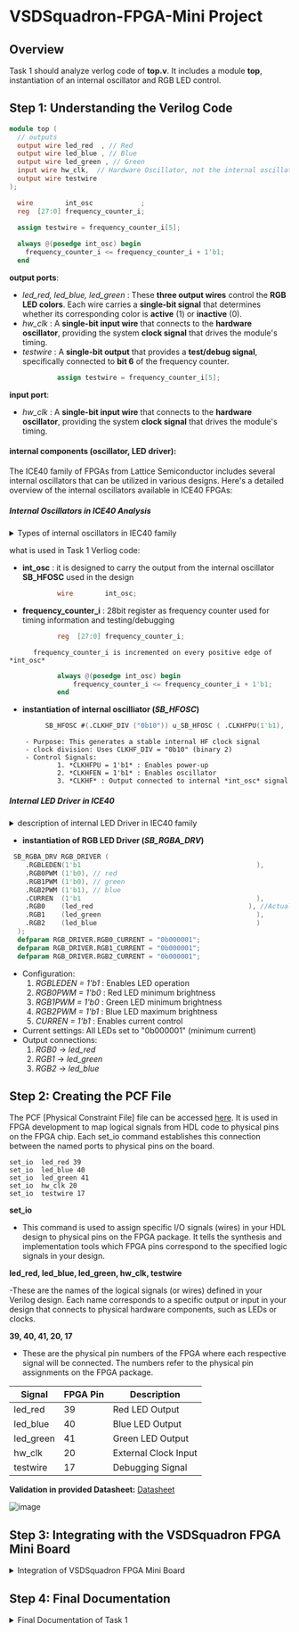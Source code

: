 
# VSDSquadron-FPGA-Mini Project

## Overview
Task 1 should analyze verlog code of **top.v**. It includes a module **top**, instantiation of an internal oscillator and RGB LED control.

## Step 1: Understanding the Verilog Code
```verilog
module top (
  // outputs
  output wire led_red  , // Red
  output wire led_blue , // Blue
  output wire led_green , // Green
  input wire hw_clk,  // Hardware Oscillator, not the internal oscillator
  output wire testwire
);

  wire        int_osc            ;
  reg  [27:0] frequency_counter_i;

  assign testwire = frequency_counter_i[5];
 
  always @(posedge int_osc) begin
    frequency_counter_i <= frequency_counter_i + 1'b1;
  end
```

**output ports**:
- *led_red, led_blue, led_green* : These **three output wires** control the **RGB LED colors**. 
      Each wire carries a **single-bit signal** that determines whether its corresponding color is **active** (1) or **inactive** (0).
- *hw_clk* : A **single-bit input wire** that connects to the **hardware oscillator**, 
      providing the system **clock signal** that drives the module's timing.
- *testwire* : A **single-bit output** that provides a **test/debug signal**, specifically connected to **bit 6** of the frequency counter.    
```verilog
            assign testwire = frequency_counter_i[5];
```
**input port**:
- *hw_clk* : A **single-bit input wire** that connects to the **hardware oscillator**, 
      providing the system **clock signal** that drives the module's timing.
  
#### **internal components (oscillator, LED driver)**:
The ICE40 family of FPGAs from Lattice Semiconductor includes several internal oscillators that can be utilized in various designs. Here's a detailed overview of the internal oscillators available in ICE40 FPGAs:

##### Internal Oscillators in ICE40 Analysis
<details>
  <summary> Types of internal oscillators in IEC40 family</summary>
##### Overview
The ICE40 FPGA family includes dedicated high-frequency oscillators (HFOs) that allow for the generation of internal clock signals that can be used to drive various components within the FPGA. These internal oscillators provide a convenient and resource-efficient way to create clock signals without the need for external components.

##### Key Features

##### High-Frequency Oscillator (HFO)
- **Functionality**: The internal oscillators generate clock signals that support synchronous operations throughout various modules within the FPGA. They are particularly useful for low-power or compact designs when minimal external components are desired.

### Number of Internal Oscillators
- **Dual HFOs**: The ICE40 FPGA typically features **two** independent high-frequency oscillators. This allows for flexible clock generation, accommodating various design requirements.

#### Parameterization
- **Configuration Options**: Each oscillator can be configured with parameters that determine its frequency and behavior. Users can choose the division factor for the output frequency according to application requirements.

##### High-Frequency (HF) Oscillator Parameters
The HF oscillator in the ICE40 FPGA has the following key parameters:

1. **CLKHF_DIV**:
   - **Description**: Determines the division factor for the output clock frequency.
   - **Options**:
     - `0b00`: Output frequency equals the internal clock frequency (no division).
     - `0b01`: Output frequency equals the internal clock frequency divided by 2.
     - `0b10`: Output frequency equals the internal clock frequency divided by 4.
     - `0b11`: Output frequency equals the internal clock frequency divided by 8.

2. **CLKHFPU**:
   - **Description**: Clock High Frequency Power-Up. This parameter enables the power-up of the internal oscillator at startup.
   - **Options**: 
     - `1'b0`: Oscillator is not powered up.
     - `1'b1`: Oscillator is powered up.

3. **CLKHFEN**:
   - **Description**: Clock High Frequency Enable. This parameter enables the oscillator after power-up.
   - **Options**:
     - `1'b0`: Oscillator is disabled.
     - `1'b1`: Oscillator is enabled to generate clock signals.

4. **CLKHF**:
   - **Description**: The output clock signal generated by the oscillator.
   - **Type**: This is a wire that connects to other components in the design.

##### Low-Frequency (LF) Oscillator Parameters
The LF oscillator in ICE40 FPGAs typically has simpler and fewer parameters, focusing on low-speed applications:

1. **CLKLF_DIV**:
   - **Description**: Determines the division factor for the output clock frequency, similar to HF but aimed at lower frequencies.
   - **Options**:
     - `0b00`: Output frequency equals the internal clock frequency (no division).
     - `0b01`: Output frequency equals the internal clock frequency divided by 2.
     - `0b10`: Output frequency equals the internal clock frequency divided by 4.
     - `0b11`: Output frequency equals the internal clock frequency divided by 8.

2. **CLKLFPU**:
   - **Description**: Clock Low Frequency Power-Up. This parameter determines if the LF oscillator powers up at startup.
   - **Options**:
     - `1'b0`: Oscillator is not powered up.
     - `1'b1`: Oscillator is powered up.

3. **CLKLFEN**:
   - **Description**: Clock Low Frequency Enable. This parameter allows enabling of the oscillator after powering up.
   - **Options**:
     - `1'b0`: Oscillator is disabled.
     - `1'b1`: Oscillator is enabled to produce clock signals.

4. **CLKLF**:
   - **Description**: The output clock signal generated by the LF oscillator.
   - **Type**: This is a wire that connects to other parts of the design.

</details>

what is used in Task 1 Verliog code:

- **int_osc** : it is designed to carry the output from the internal oscillator **SB_HFOSC** used in the design
```verilog
            wire        int_osc;
```
- **frequency_counter_i** : 28bit register as frequency counter used for timing information and testing/debugging
```verilog
            reg  [27:0] frequency_counter_i;
```
          frequency_counter_i is incremented on every positive edge of *int_osc*
```verilog
            always @(posedge int_osc) begin
                frequency_counter_i <= frequency_counter_i + 1'b1;
            end
```
- **instantiation of internal oscilliator (*SB_HFOSC*)**
```verilog
         SB_HFOSC #(.CLKHF_DIV ("0b10")) u_SB_HFOSC ( .CLKHFPU(1'b1), .CLKHFEN(1'b1), .CLKHF(int_osc));
```
        - Purpose: This generates a stable internal HF clock signal
        - clock division: Uses CLKHF_DIV = "0b10" (binary 2)
        - Control Signals:
                1. *CLKHFPU = 1'b1* : Enables power-up
                2. *CLKHFEN = 1'b1* : Enables oscillator
                3. *CLKHF* : Output connected to internal *int_osc* signal

##### Internal LED Driver in ICE40
<details>
<summary> description of internal LED Driver in IEC40 family</summary>
In the ICE40 FPGA family from Lattice Semiconductor, there is an internal RGB LED driver that can be used to control RGB LEDs directly from the FPGA fabric. This allows you to easily interface with RGB LEDs without requiring external components. Here are some details about the internal LED driver:

###### Internal RGB LED Driver
Module Name: SB_RGBA_DRV

This module is used to drive RGB LEDs, which generally support Red, Green, and Blue color channels.
Key Features:

The driver allows for the control of multiple LED components simultaneously, facilitating RGB color mixing.
It supports pulse-width modulation (PWM) to control the brightness of each channel by varying the duty cycle.
Inputs and Outputs:

###### Inputs:
RGBLEDEN: Enables the LED driver. Setting this to high allows the RGB LEDs to be driven.
RGB0PWM, RGB1PWM, RGB2PWM: These signals control the brightness levels of the Red, Green, and Blue components, respectively. They are usually set to represent PWM values.
CURREN: This signal is used to enable the current drivers for the respective RGB channels.
####### Outputs:
RGB0, RGB1, RGB2: These are the output signals connected to the actual RGB LED cathodes (or anodes, depending on the LED configuration).
###### Configuration
Brightness Control: The PWM signals typically would be generated by counters or other logic in your design to control how bright each color is displayed on the RGB LED.
Current Settings: The RGB driver allows you to set the driving current for each channel using defparam statements to match the LED specifications for optimal brightness.
###### Documentation Reference
To get more in-depth information regarding the RGB LED driver:

ICE40 Family Data Sheet: Look for details about the RGB driver and its functionality.
ICE40 UltraPlus FPGA User Guide: It includes examples and additional details about using the internal LED driver.
###### Summary
The ICE40 FPGA family includes an internal RGB LED driver (SB_RGBA_DRV) that simplifies controlling RGB LEDs directly from the FPGA, allowing for flexible control over color and brightness. This is particularly useful for user interfaces and visual signaling in various applications. 
</details>

- **instantiation of RGB LED Driver (*SB_RGBA_DRV*)**
```verilog
 SB_RGBA_DRV RGB_DRIVER (
    .RGBLEDEN(1'b1                                            ),
    .RGB0PWM (1'b0), // red
    .RGB1PWM (1'b0), // green
    .RGB2PWM (1'b1), // blue
    .CURREN  (1'b1                                            ),
    .RGB0    (led_red                                       ), //Actual Hardware connection
    .RGB1    (led_green                                       ),
    .RGB2    (led_blue                                        )
  );
  defparam RGB_DRIVER.RGB0_CURRENT = "0b000001";
  defparam RGB_DRIVER.RGB1_CURRENT = "0b000001";
  defparam RGB_DRIVER.RGB2_CURRENT = "0b000001";
```

- Configuration:
    1. *RGBLEDEN = 1'b1* : Enables LED operation
    2. *RGB0PWM = 1'b0* : Red LED minimum brightness
    3. *RGB1PWM = 1'b0* : Green LED minimum brightness
    4. *RGB2PWM = 1'b1* : Blue LED maximum brightness
    5. *CURREN = 1'b1* : Enables current control
- Current settings: All LEDs set to "0b000001" (minimum current)
- Output connections:
    1. *RGB0* → *led_red*
    2. *RGB1* → *led_green*
    3. *RGB2* → *led_blue*
  
## Step 2: Creating the PCF File

The PCF [Physical Constraint File] file can be accessed [here](https://github.com/mimo3000n/VSDSquadron-FPGA-Mini/blob/a8364ed4a33e27c54fb73841acb0c101f5b01b22/Task%201/VSDSquadronFM.pcf). It is used in FPGA development to map logical signals from HDL code to physical pins on the FPGA chip. Each set_io command establishes this connection between the named ports to physical pins on the board.
```pcf
set_io  led_red	39
set_io  led_blue 40
set_io  led_green 41
set_io  hw_clk 20
set_io  testwire 17
````

**set_io**

- This command is used to assign specific I/O signals (wires) in your HDL design to physical pins on the FPGA package. It tells the synthesis and implementation tools which FPGA pins correspond to the specified logic signals in your design.

**led_red, led_blue, led_green, hw_clk, testwire**

-These are the names of the logical signals (or wires) defined in your Verilog design. Each name corresponds to a specific output or input in your design that connects to physical hardware components, such as LEDs or clocks.


**39, 40, 41, 20, 17**
- These are the physical pin numbers of the FPGA where each respective signal will be connected. The numbers refer to the physical pin assignments on the FPGA package.

| Signal    | FPGA Pin | Description          |
|-----------|---------|----------------------|
| led_red   | 39      | Red LED Output       |
| led_blue  | 40      | Blue LED Output      |
| led_green | 41      | Green LED Output     |
| hw_clk    | 20      | External Clock Input |
| testwire  | 17      | Debugging Signal     |

**Validation in provided Datasheet:** [Datasheet](https://github.com/mimo3000n/VSDSquadron-FPGA-Mini/blob/829abdf43e5d6107ee70a793af6b33382ff3fe6f/Task%201/VSDSquadronFMDatasheet.pdf)

![image](https://github.com/user-attachments/assets/500904cf-1382-41f5-8f65-6af7b3918028)


## Step 3: Integrating with the VSDSquadron FPGA Mini Board
<details>
<summary>Integration of VSDSquadron FPGA Mini Board</summary>
  
  1. Review the VSDSquadron FPGA Mini board datasheet to understand its features and pinout.

  2. Use the datasheet to correlate the physical board connections with the PCF file and Verilog code.
  
  3. Connect the board to the computer as described in the datasheet (e.g., using USB-C and ensuring FTDI connection).
     Connect board to PC via USB-C cable and check in VirtalBox device manager that an additional COM-Port appears.


     ![image](https://github.com/user-attachments/assets/23dc8baf-7db0-47fb-aeb1-8791eb5568de)

        check USB device in linux with "lsusb" command:
    
  ![image](https://github.com/user-attachments/assets/3577bc85-7fd4-486f-9505-b3f3a13fd01e)
    
        result: port is succesful connected and visible das device!!

    
  5. Follow the provided Makefile (https://github.com/thesourcerer8/VSDSquadron_FM/blob/main/led_blue/Makefile) for building and flashing the Verilog code:
   - Run 'make clean' to clear any previous builds

![image](https://github.com/user-attachments/assets/6a0c1c95-60c7-44d6-b0c7-b98786f48033)

   - Run 'make build' to compile the design

![image](https://github.com/user-attachments/assets/a19dd6aa-fbf1-4199-ac69-221310b74894)

   - Run 'sudo make flash' to program the FPGA boad

![image](https://github.com/user-attachments/assets/90125338-bc5f-45d9-8c5e-f0b93d40fb8f)

  5. Observe the behavior of the RGB LED on the board to confirm successful programming.


[Video](https://github.com/user-attachments/assets/70aef1b5-7dcf-4e44-afc2-a9b0c703b7b2)




</details>

## Step 4: Final Documentation
<details>
<summary>Final Documentation of Task 1</summary>
    
### Summary of the Verilog code functionality
This [Verilog module](https://github.com/mimo3000n/VSDSquadron-FPGA-Mini/blob/647558cc2cb85a29e7f49e0d7019a559c4cdb210/Task%201/top.v) controls an RGB LED with an internal high-frequency oscillator (SB_HFOSC) and a 28-bit frequency counter. The counter's bit 6 is routed to a testwire for monitoring. The RGB LED driver (SB_RGBA_DRV) provides current-controlled PWM outputs with a fixed configuration: blue at maximum brightness, red and green at minimum. It ensures stable LED operation with minimal external dependencies, making it ideal for embedded systems education.

### Challenges Faced and Solutions Implemented

- Found it hard to understand the Verilog code originally - using google & ChatGPT i were able to understand things better but i have to investigate sill into Verilog.

## License
This project is open-source under the MIT License.

## Contact
Email: mimo3000ngmail.com
</details>
